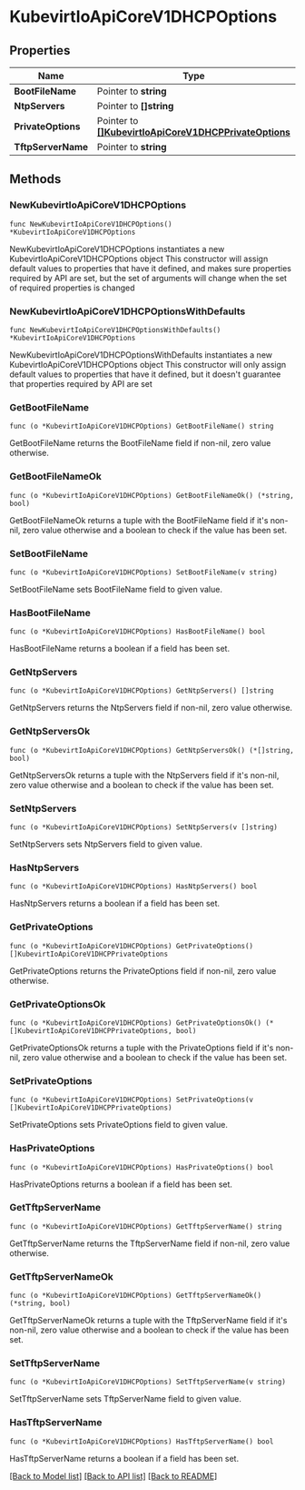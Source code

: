 # KubevirtIoApiCoreV1DHCPOptions

## Properties

Name | Type | Description | Notes
------------ | ------------- | ------------- | -------------
**BootFileName** | Pointer to **string** |  | [optional] 
**NtpServers** | Pointer to **[]string** |  | [optional] 
**PrivateOptions** | Pointer to [**[]KubevirtIoApiCoreV1DHCPPrivateOptions**](KubevirtIoApiCoreV1DHCPPrivateOptions.md) |  | [optional] 
**TftpServerName** | Pointer to **string** |  | [optional] 

## Methods

### NewKubevirtIoApiCoreV1DHCPOptions

`func NewKubevirtIoApiCoreV1DHCPOptions() *KubevirtIoApiCoreV1DHCPOptions`

NewKubevirtIoApiCoreV1DHCPOptions instantiates a new KubevirtIoApiCoreV1DHCPOptions object
This constructor will assign default values to properties that have it defined,
and makes sure properties required by API are set, but the set of arguments
will change when the set of required properties is changed

### NewKubevirtIoApiCoreV1DHCPOptionsWithDefaults

`func NewKubevirtIoApiCoreV1DHCPOptionsWithDefaults() *KubevirtIoApiCoreV1DHCPOptions`

NewKubevirtIoApiCoreV1DHCPOptionsWithDefaults instantiates a new KubevirtIoApiCoreV1DHCPOptions object
This constructor will only assign default values to properties that have it defined,
but it doesn't guarantee that properties required by API are set

### GetBootFileName

`func (o *KubevirtIoApiCoreV1DHCPOptions) GetBootFileName() string`

GetBootFileName returns the BootFileName field if non-nil, zero value otherwise.

### GetBootFileNameOk

`func (o *KubevirtIoApiCoreV1DHCPOptions) GetBootFileNameOk() (*string, bool)`

GetBootFileNameOk returns a tuple with the BootFileName field if it's non-nil, zero value otherwise
and a boolean to check if the value has been set.

### SetBootFileName

`func (o *KubevirtIoApiCoreV1DHCPOptions) SetBootFileName(v string)`

SetBootFileName sets BootFileName field to given value.

### HasBootFileName

`func (o *KubevirtIoApiCoreV1DHCPOptions) HasBootFileName() bool`

HasBootFileName returns a boolean if a field has been set.

### GetNtpServers

`func (o *KubevirtIoApiCoreV1DHCPOptions) GetNtpServers() []string`

GetNtpServers returns the NtpServers field if non-nil, zero value otherwise.

### GetNtpServersOk

`func (o *KubevirtIoApiCoreV1DHCPOptions) GetNtpServersOk() (*[]string, bool)`

GetNtpServersOk returns a tuple with the NtpServers field if it's non-nil, zero value otherwise
and a boolean to check if the value has been set.

### SetNtpServers

`func (o *KubevirtIoApiCoreV1DHCPOptions) SetNtpServers(v []string)`

SetNtpServers sets NtpServers field to given value.

### HasNtpServers

`func (o *KubevirtIoApiCoreV1DHCPOptions) HasNtpServers() bool`

HasNtpServers returns a boolean if a field has been set.

### GetPrivateOptions

`func (o *KubevirtIoApiCoreV1DHCPOptions) GetPrivateOptions() []KubevirtIoApiCoreV1DHCPPrivateOptions`

GetPrivateOptions returns the PrivateOptions field if non-nil, zero value otherwise.

### GetPrivateOptionsOk

`func (o *KubevirtIoApiCoreV1DHCPOptions) GetPrivateOptionsOk() (*[]KubevirtIoApiCoreV1DHCPPrivateOptions, bool)`

GetPrivateOptionsOk returns a tuple with the PrivateOptions field if it's non-nil, zero value otherwise
and a boolean to check if the value has been set.

### SetPrivateOptions

`func (o *KubevirtIoApiCoreV1DHCPOptions) SetPrivateOptions(v []KubevirtIoApiCoreV1DHCPPrivateOptions)`

SetPrivateOptions sets PrivateOptions field to given value.

### HasPrivateOptions

`func (o *KubevirtIoApiCoreV1DHCPOptions) HasPrivateOptions() bool`

HasPrivateOptions returns a boolean if a field has been set.

### GetTftpServerName

`func (o *KubevirtIoApiCoreV1DHCPOptions) GetTftpServerName() string`

GetTftpServerName returns the TftpServerName field if non-nil, zero value otherwise.

### GetTftpServerNameOk

`func (o *KubevirtIoApiCoreV1DHCPOptions) GetTftpServerNameOk() (*string, bool)`

GetTftpServerNameOk returns a tuple with the TftpServerName field if it's non-nil, zero value otherwise
and a boolean to check if the value has been set.

### SetTftpServerName

`func (o *KubevirtIoApiCoreV1DHCPOptions) SetTftpServerName(v string)`

SetTftpServerName sets TftpServerName field to given value.

### HasTftpServerName

`func (o *KubevirtIoApiCoreV1DHCPOptions) HasTftpServerName() bool`

HasTftpServerName returns a boolean if a field has been set.


[[Back to Model list]](../README.md#documentation-for-models) [[Back to API list]](../README.md#documentation-for-api-endpoints) [[Back to README]](../README.md)


